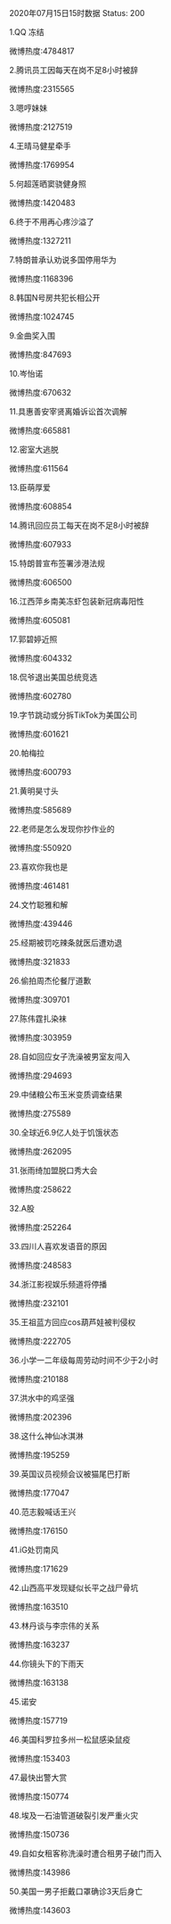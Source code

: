 2020年07月15日15时数据
Status: 200

1.QQ 冻结

微博热度:4784817

2.腾讯员工因每天在岗不足8小时被辞

微博热度:2315565

3.嗯哼妹妹

微博热度:2127519

4.王晴马健星牵手

微博热度:1769954

5.何超莲晒窦骁健身照

微博热度:1420483

6.终于不用再心疼沙溢了

微博热度:1327211

7.特朗普承认劝说多国停用华为

微博热度:1168396

8.韩国N号房共犯长相公开

微博热度:1024745

9.金曲奖入围

微博热度:847693

10.岑怡诺

微博热度:670632

11.具惠善安宰贤离婚诉讼首次调解

微博热度:665881

12.密室大逃脱

微博热度:611564

13.臣萌厚爱

微博热度:608854

14.腾讯回应员工每天在岗不足8小时被辞

微博热度:607933

15.特朗普宣布签署涉港法规

微博热度:606500

16.江西萍乡南美冻虾包装新冠病毒阳性

微博热度:605081

17.郭碧婷近照

微博热度:604332

18.侃爷退出美国总统竞选

微博热度:602780

19.字节跳动或分拆TikTok为美国公司

微博热度:601621

20.帕梅拉

微博热度:600793

21.黄明昊寸头

微博热度:585689

22.老师是怎么发现你抄作业的

微博热度:550920

23.喜欢你我也是

微博热度:461481

24.文竹聪雅和解

微博热度:439446

25.经期被罚吃辣条就医后遭劝退

微博热度:321833

26.偷拍周杰伦餐厅道歉

微博热度:309701

27.陈伟霆扎染袜

微博热度:303959

28.自如回应女子洗澡被男室友闯入

微博热度:294693

29.中储粮公布玉米变质调查结果

微博热度:275589

30.全球近6.9亿人处于饥饿状态

微博热度:262095

31.张雨绮加盟脱口秀大会

微博热度:258622

32.A股

微博热度:252264

33.四川人喜欢发语音的原因

微博热度:248583

34.浙江影视娱乐频道将停播

微博热度:232101

35.王祖蓝方回应cos葫芦娃被判侵权

微博热度:222705

36.小学一二年级每周劳动时间不少于2小时

微博热度:210188

37.洪水中的鸡坚强

微博热度:202396

38.这什么神仙冰淇淋

微博热度:195259

39.英国议员视频会议被猫尾巴打断

微博热度:177047

40.范志毅喊话王兴

微博热度:176150

41.iG处罚南风

微博热度:171629

42.山西高平发现疑似长平之战尸骨坑

微博热度:163510

43.林丹谈与李宗伟的关系

微博热度:163237

44.你镜头下的下雨天

微博热度:163138

45.诺安

微博热度:157719

46.美国科罗拉多州一松鼠感染鼠疫

微博热度:153403

47.最快出警大赏

微博热度:150774

48.埃及一石油管道破裂引发严重火灾

微博热度:150736

49.自如女租客称洗澡时遭合租男子破门而入

微博热度:143986

50.美国一男子拒戴口罩确诊3天后身亡

微博热度:143603

